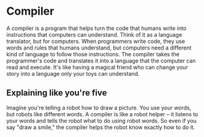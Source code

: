# Compiler

A compiler is a program that helps turn the code that humans write into instructions that computers can understand. Think of it as a language translator, but for computers. When programmers write code, they use words and rules that humans understand, but computers need a different kind of language to follow those instructions. The compiler takes the programmer's code and translates it into a language that the computer can read and execute. It's like having a magical friend who can change your story into a language only your toys can understand.

## Explaining like you're five

Imagine you're telling a robot how to draw a picture. You use your words, but robots like different words. A compiler is like a robot helper – it listens to your words and tells the robot what to do using robot words. So even if you say "draw a smile," the compiler helps the robot know exactly how to do it.

